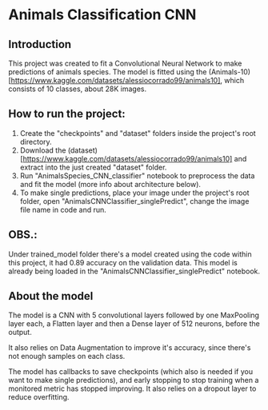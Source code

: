 # Animals Classification CNN

## Introduction
This project was created to fit a Convolutional Neural Network to make predictions of animals species. The model is fitted using the (Animals-10)[https://www.kaggle.com/datasets/alessiocorrado99/animals10], which consists of 10 classes, about 28K images.

## How to run the project:
1. Create the "checkpoints" and "dataset" folders inside the project's root directory. 
2. Download the (dataset)[https://www.kaggle.com/datasets/alessiocorrado99/animals10] and extract into the just created "dataset" folder.
3. Run "AnimalsSpecies_CNN_classifier" notebook to preprocess the data and fit the model (more info about architecture below).
4. To make single predictions, place your image under the project's root folder, open "AnimalsCNNClassifier_singlePredict", change the image file name in code and run.

## OBS.:
Under trained_model folder there's a model created using the code within this project, it had 0.89 accuracy on the validation data.
This model is already being loaded in the "AnimalsCNNClassifier_singlePredict" notebook.

## About the model
The model is a CNN with 5 convolutional layers followed by one MaxPooling layer each, a Flatten layer and then a Dense layer of 512 neurons, before the output.

It also relies on Data Augmentation to improve it's accuracy, since there's not enough samples on each class.

The model has callbacks to save checkpoints (which also is needed if you want to make single predictions), and early stopping to stop training when a monitored metric has stopped improving. It also relies on a dropout layer to reduce overfitting.